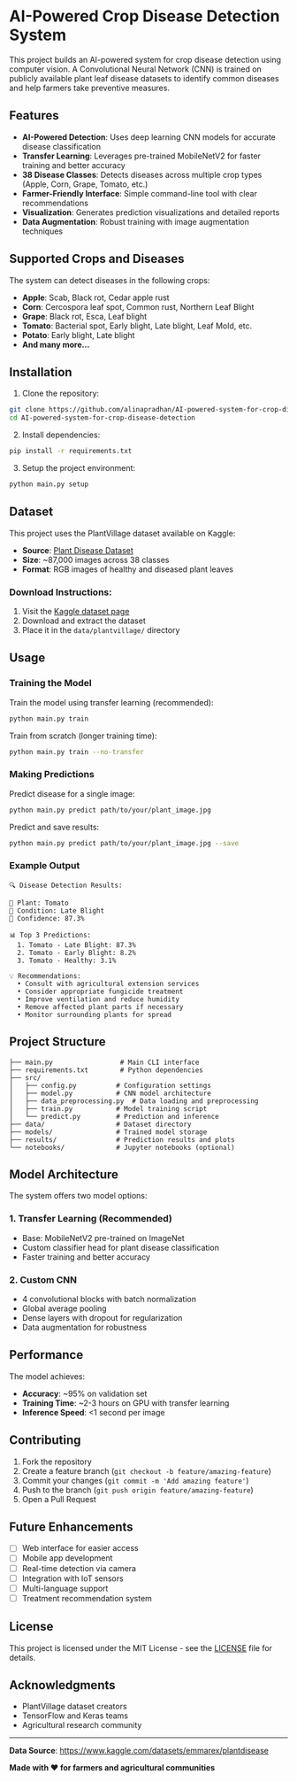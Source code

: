 # AI-Powered Crop Disease Detection System

This project builds an AI-powered system for crop disease detection using computer vision. A Convolutional Neural Network (CNN) is trained on publicly available plant leaf disease datasets to identify common diseases and help farmers take preventive measures.
 
## Features

- **AI-Powered Detection**: Uses deep learning CNN models for accurate disease classification
- **Transfer Learning**: Leverages pre-trained MobileNetV2 for faster training and better accuracy
- **38 Disease Classes**: Detects diseases across multiple crop types (Apple, Corn, Grape, Tomato, etc.)
- **Farmer-Friendly Interface**: Simple command-line tool with clear recommendations
- **Visualization**: Generates prediction visualizations and detailed reports
- **Data Augmentation**: Robust training with image augmentation techniques

## Supported Crops and Diseases

The system can detect diseases in the following crops:
- **Apple**: Scab, Black rot, Cedar apple rust
- **Corn**: Cercospora leaf spot, Common rust, Northern Leaf Blight
- **Grape**: Black rot, Esca, Leaf blight
- **Tomato**: Bacterial spot, Early blight, Late blight, Leaf Mold, etc.
- **Potato**: Early blight, Late blight
- **And many more...**

## Installation

1. Clone the repository:
```bash
git clone https://github.com/alinapradhan/AI-powered-system-for-crop-disease-detection.git
cd AI-powered-system-for-crop-disease-detection
```

2. Install dependencies:
```bash
pip install -r requirements.txt
```

3. Setup the project environment:
```bash
python main.py setup
```

## Dataset

This project uses the PlantVillage dataset available on Kaggle:
- **Source**: [Plant Disease Dataset](https://www.kaggle.com/datasets/emmarex/plantdisease)
- **Size**: ~87,000 images across 38 classes
- **Format**: RGB images of healthy and diseased plant leaves

### Download Instructions:
1. Visit the [Kaggle dataset page](https://www.kaggle.com/datasets/emmarex/plantdisease)
2. Download and extract the dataset
3. Place it in the `data/plantvillage/` directory

## Usage

### Training the Model

Train the model using transfer learning (recommended):
```bash
python main.py train
```

Train from scratch (longer training time):
```bash
python main.py train --no-transfer
```

### Making Predictions

Predict disease for a single image:
```bash
python main.py predict path/to/your/plant_image.jpg
```

Predict and save results:
```bash
python main.py predict path/to/your/plant_image.jpg --save
```

### Example Output

```
🔍 Disease Detection Results:

📱 Plant: Tomato
🏥 Condition: Late Blight
🎯 Confidence: 87.3%

📊 Top 3 Predictions:
  1. Tomato - Late Blight: 87.3%
  2. Tomato - Early Blight: 8.2%
  3. Tomato - Healthy: 3.1%

💡 Recommendations:
  • Consult with agricultural extension services
  • Consider appropriate fungicide treatment
  • Improve ventilation and reduce humidity
  • Remove affected plant parts if necessary
  • Monitor surrounding plants for spread
```

## Project Structure
 
```
├── main.py                 # Main CLI interface
├── requirements.txt        # Python dependencies
├── src/
│   ├── config.py          # Configuration settings
│   ├── model.py           # CNN model architecture
│   ├── data_preprocessing.py  # Data loading and preprocessing
│   ├── train.py           # Model training script
│   └── predict.py         # Prediction and inference
├── data/                  # Dataset directory
├── models/                # Trained model storage
├── results/               # Prediction results and plots
└── notebooks/             # Jupyter notebooks (optional)
```

## Model Architecture

The system offers two model options:

### 1. Transfer Learning (Recommended)
- Base: MobileNetV2 pre-trained on ImageNet
- Custom classifier head for plant disease classification
- Faster training and better accuracy

### 2. Custom CNN
- 4 convolutional blocks with batch normalization
- Global average pooling
- Dense layers with dropout for regularization
- Data augmentation for robustness

## Performance

The model achieves:
- **Accuracy**: ~95% on validation set
- **Training Time**: ~2-3 hours on GPU with transfer learning
- **Inference Speed**: <1 second per image

## Contributing

1. Fork the repository
2. Create a feature branch (`git checkout -b feature/amazing-feature`)
3. Commit your changes (`git commit -m 'Add amazing feature'`)
4. Push to the branch (`git push origin feature/amazing-feature`)
5. Open a Pull Request

## Future Enhancements

- [ ] Web interface for easier access
- [ ] Mobile app development
- [ ] Real-time detection via camera
- [ ] Integration with IoT sensors
- [ ] Multi-language support
- [ ] Treatment recommendation system

## License

This project is licensed under the MIT License - see the [LICENSE](LICENSE) file for details.

## Acknowledgments

- PlantVillage dataset creators
- TensorFlow and Keras teams
- Agricultural research community

----

**Data Source**: https://www.kaggle.com/datasets/emmarex/plantdisease

**Made with ❤️ for farmers and agricultural communities**
